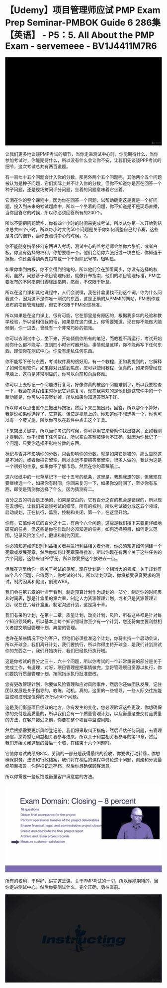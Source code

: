 # 【Udemy】项目管理师应试 PMP Exam Prep Seminar-PMBOK Guide 6  286集【英语】 - P5：5. All About the PMP Exam - servemeee - BV1J4411M7R6

![](img/d1ce872c7341f8d98fdd1c71c8c9cfed_0.png)

让我们更多地谈谈PMP考试的细节，当你走进测试中心时，你能期待什么，当你参加考试时，你能期待什么，所以没有什么会让你不安，让我们先谈谈PPP考试的细节，这次考试总共有两百道题。

有一百七十五个问题会计入你的分数，那另外两个五个问题呢，其他两个五个问题被认为是种子问题，它们实际上并不计入你的分数，但你不知道你是否在回答一个种子问题，还是现场拷问评分问题，坐着的问题意味着它坐着。

它洒在你的整个课程中，因为你在回答一个问题，以帮助确定这是否是一个好问题，投入到未来的考试题库中，所以一个坐着的问题，你不知道是不是现场直播，当你回答它的时候，所以你必须回答所有的200个。

所以不要把问题留空，你有四个小时的时间来完成考试，所以从你第一次开始到结束总共四个小时，所以每小时大约50个问题是关于你如何调整自己的节奏，这些是考试的细节，当你去测试中心的时候，2。

你不能随身携带任何东西进入考场，测试中心的监考老师会给你六张纸，或者白板，你没有选择的权利，你想要哪一个，他们会给你六张纸或一块白板，你知道干擦板，你还会得到两支铅笔或一个干擦除记号笔，很明显。

如果你拿到白板，你不会得到铅笔的，所以他们会在那里同步，你没有选择的权利，虽然，问题基于项目管理标题，就像针布指南，他们的项目管理标准，PMI主要发布的不同指南引脚降压指南，然而，不仅限于针盒。

所以在这门课和其他课程中，人们会说嘿，我在针盒里找不到这个词，你为什么问我这个，因为这不是你唯一测试的东西，这是正确的从PMMI的网站，PMI制作或发布的项目管理标题，但它不仅限于PMI全球标准。

所以如果是在这门课上，很有可能，它在那里是有原因的，根据我多年的经验和教学经验，所以请相信我的话，如果是在这门课上，你需要知道，现在你不能做大脑倾倒，你一进去，曾经有一个非常巧妙的把戏。

你可以去测试中心，坐下来，开始倾倒你所有的笔记，而教程不再运行，考试开始前你什么都不能写，直到四小时计时器开始，事情就是这样，你不能再写下任何东西，即使你在测试中心，你没有走私任何东西。

你不能写下任何东西，考试软件真的很好用，有一个教程，正如我提到的，它解释了如何使用软件，如果你对此感到焦虑，您可以使用教程，但真的，如果你曾经在电脑上，这将是非常明显的，你可以向前和向后移动。

你可以上去标记一个问题进行复习，好像你真的被这个问题难倒了，所以我要检查一下，我会在课程结束时标记它以供复习，现在我喜欢的是他们测试软件中的一个新功能是，你可以把答案划掉，所以如果你知道答案A不好。

所以你可以点击这个三振出局按钮，然后下来三振出局，回答，所以那个不算好，我是说如果你选择了，它算数，但它是视觉上的，你知道你不想选择一个，你也可以有一个荧光笔，所以你可以在软件中点击这个工具。

下来突出关键字，所以当你考试的时候，你可以用它来帮助你找出答案，正如我刚才提到的，你不想留下任何空白，所以空白答案被评为不正确，就因为你标记了一个问题，只要你选择不影响分数的东西。

标记与否并不影响你的分数，只会影响你的分数，就是如果它是错的，那么显然这是不对的，或者你把它留空，所以永远不要把答案留空，很多人做的，我认为这是一个很好的主意，如果你不了解市场，然后在你的草稿纸上。

这六张纸中的一张草草记下一张十五号的纸条，这里是，我想我想的是，但我现在要继续选一个，如果你有时间，你回来复习一下，如果你没时间了，至少你有东西，即使是猜测你选择了什么，因为猜测有二。

百分之五的机会是正确的，如果是空白的，它有百分之百的机会是错误的，所以现在去想吧，让我们来谈谈考试的细节，所有的权利，所以考试被分成这五个领域，启动规划，正在执行，监测，控制和关闭，第一个，在这里开始。

你有，它值你考试的百分之十三，有两个六个问题，这些是我们接下来要更详细地研究的任务，但这些是你在启动时必须知道的任务，如何选择项目，如何定义范围，记录风险怎么样，假设和制约因素。

你必须知道如何识别利益相关者并进行利益相关者分析，你必须知道如何创建一个宪章或发展宪章，然后你如何让宪章获得批准，所以你现在有两个关于这些任务的六个问题，这些来自PP手册，所以你要把这个放进去一点。

但我在这里给你一些关于考试的见解，现在计划是一个相当大的领域，关于规划有四个八个问题，它值两个，你考试的4%，所以计划活动，你将接受录音要求的测试，制约因素和假设，创建WBS。

我们会在第五章的针盒里看到，制定预算计划作为规划的一部分，制定你的时间表和时间表，那是针盒里的第六章，制定人力资源管理计划，或者只是资源管理计划，现在在六号针盒里，制定沟通计划，这是第十章。

我们有采购计划，在第十二章，质量计划，改变计划，风险，所有这些都是针对每个知识领域的，所以基本上每个知识领域你至少有一个计划，您还将向主要利益相关者提交项目管理计划，典型的管理。

也许在某些情况下你的客户，但他们必须批准这个计划，你将主持一个启动会议，所以开球会，我们离开计划，我们要执行，所以你得主持开球会，是我们计划测试你的东西之一，我们开始执行，我们已经执行执行域。

这是你考试的百分之三十，六十个问题，所以你考试的一个非常重要的部分是关于完成工作，有道理，对呀，项目管理是把事情做完，您将管理项目资源以执行，你们要执行质量管理计划，按照指示执行批准更改。

您有更改管理计划，你要做风险管理和应对风险事件，然后你还做团队发展，记住团队发展是关于指导的，教练，动机，真的，这里的一些领导，一些人际交往技能监控和控制是值得的25所以50个问题。

这是我们衡量项目绩效的地方，你有发生的变化，您必须验证这些更改，你想确保你的交付是高质量的，所以我们会有一个质量管理计划，以及衡量这些交付品质量的方法，在客户接受之前，你要在整个项目中监控风险。

然后根据需要更新风险登记册，我们将采取纠正措施，然后评估任何问题，去管理通信，您希望让利益相关者参与进来，所以关于利益相关者参与的第13章，然后我们开始关闭这里的最后一个域，在结束十六个问题时。

它值你考试成绩的8%，关闭的一部分是获得最终的验收，你要做行动转移，你想确保财务，法律和行政结案，我们将在稍后的课程中讨论这个问题，创建和分发最终项目报告，你得把记录存档，然后你想确保顾客满意。

所以你需要一些反馈或衡量客户满意度的方法。

![](img/d1ce872c7341f8d98fdd1c71c8c9cfed_2.png)

所有的权利，干得好，讲完这堂课，关于PMP考试的一切，所以你能期待的，当你走进测试中心，然后你要测试什么，完全正确，勇往直前。



![](img/d1ce872c7341f8d98fdd1c71c8c9cfed_4.png)